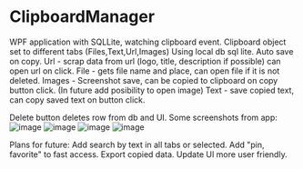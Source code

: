 # ClipboardManager

WPF application with SQLLite, watching clipboard event.
Clipboard object set to different tabs (Files,Text,Url,Images)
Using local db sql lite.
Auto save on copy.
Url - scrap data from url (logo, title, description if possible) can open url on click.
File - gets file name and place, can open file if it is not deleted.
Images - Screenshot save, can be copied to clipboard on copy button click. (In future add posibility to open image)
Text - save copied text, can copy saved text on button click.

Delete button deletes row from db and UI.
Some screenshots from app:
![image](https://github.com/SerzLV/ClipboardManager/assets/42301342/cee6abef-350e-471e-a879-6865e3bf4a7f)
![image](https://github.com/SerzLV/ClipboardManager/assets/42301342/47c14c0f-f443-4352-8927-ec58eea2c00e)
![image](https://github.com/SerzLV/ClipboardManager/assets/42301342/f0e2b4fb-f5e8-4102-a647-29e456df6666)
![image](https://github.com/SerzLV/ClipboardManager/assets/42301342/b2e51da5-5b52-4111-b032-13eeb5ef53ad)



Plans for future:
Add search by text in all tabs or selected.
Add "pin, favorite" to fast access.
Export copied data.
Update UI more user friendly. 
